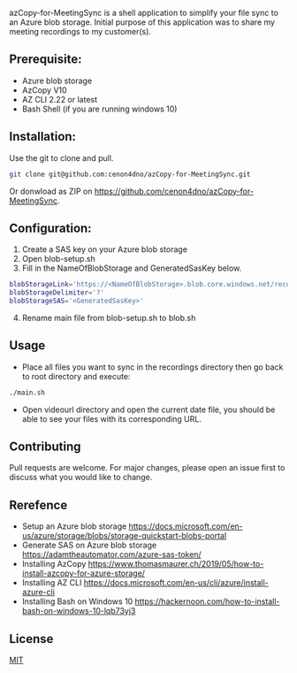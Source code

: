 azCopy-for-MeetingSync is a shell application to simplify your file sync to an Azure blob storage.
Initial purpose of this application was to share my meeting recordings to my customer(s).

## Prerequisite:
- Azure blob storage
- AzCopy V10 
- AZ CLI 2.22 or latest
- Bash Shell (if you are running windows 10)

## Installation:
Use the git to clone and pull.

```bash
git clone git@github.com:cenon4dno/azCopy-for-MeetingSync.git
```

Or donwload as ZIP on https://github.com/cenon4dno/azCopy-for-MeetingSync.

## Configuration:
1. Create a SAS key on your Azure blob storage      
2. Open blob-setup.sh            
3. Fill in the NameOfBlobStorage and GeneratedSasKey below. 
```bash
blobStorageLink='https://<NameOfBlobStorage>.blob.core.windows.net/recordings'
blobStorageDelimiter='?'
blobStorageSAS='<GeneratedSasKey>'
```
4. Rename main file from blob-setup.sh to blob.sh

## Usage
- Place all files you want to sync in the recordings directory then go back to root directory and execute:
```bash
./main.sh
```
- Open videourl directory and open the current date file, you should be able to see your files with its corresponding URL.

## Contributing
Pull requests are welcome. For major changes, please open an issue first to discuss what you would like to change.

## Rerefence
- Setup an Azure blob storage https://docs.microsoft.com/en-us/azure/storage/blobs/storage-quickstart-blobs-portal
- Generate SAS on Azure blob storage https://adamtheautomator.com/azure-sas-token/
- Installing AzCopy https://www.thomasmaurer.ch/2019/05/how-to-install-azcopy-for-azure-storage/
- Installing AZ CLI https://docs.microsoft.com/en-us/cli/azure/install-azure-cli
- Installing Bash on Windows 10 https://hackernoon.com/how-to-install-bash-on-windows-10-lqb73yj3

## License
[MIT](https://choosealicense.com/licenses/mit/)